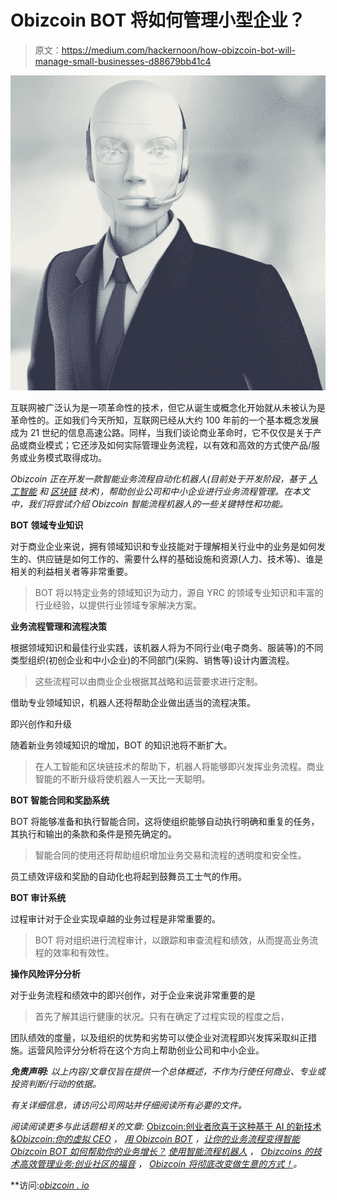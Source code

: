 # Obizcoin BOT 将如何管理小型企业？

> 原文：<https://medium.com/hackernoon/how-obizcoin-bot-will-manage-small-businesses-d88679bb41c4>

![](img/4ec74985f5ae367e939882150872fe15.png)

互联网被广泛认为是一项革命性的技术，但它从诞生或概念化开始就从未被认为是革命性的。正如我们今天所知，互联网已经从大约 100 年前的一个基本概念发展成为 21 世纪的信息高速公路。同样，当我们谈论商业革命时，它不仅仅是关于产品或商业模式；它还涉及如何实际管理业务流程，以有效和高效的方式使产品/服务或业务模式取得成功。

*Obizcoin 正在开发一款智能业务流程自动化机器人(目前处于开发阶段，基于* [*人工智能*](https://hackernoon.com/tagged/artificial-intelligence) *和* [*区块链*](https://hackernoon.com/tagged/blockchain) *技术)，帮助创业公司和中小企业进行业务流程管理。在本文中，我们将尝试介绍 Obizcoin 智能流程机器人的一些关键特性和功能。*

**BOT 领域专业知识**

对于商业企业来说，拥有领域知识和专业技能对于理解相关行业中的业务是如何发生的、供应链是如何工作的、需要什么样的基础设施和资源(人力、技术等)、谁是相关的利益相关者等非常重要。

> BOT 将以特定业务的领域知识为动力，源自 YRC 的领域专业知识和丰富的行业经验，以提供行业领域专家解决方案。

**业务流程管理和流程决策**

根据领域知识和最佳行业实践，该机器人将为不同行业(电子商务、服装等)的不同类型组织(初创企业和中小企业)的不同部门(采购、销售等)设计内置流程。

> 这些流程可以由商业企业根据其战略和运营要求进行定制。

借助专业领域知识，机器人还将帮助企业做出适当的流程决策。

即兴创作和升级

随着新业务领域知识的增加，BOT 的知识池将不断扩大。

> 在人工智能和区块链技术的帮助下，机器人将能够即兴发挥业务流程。商业智能的不断升级将使机器人一天比一天聪明。

**BOT 智能合同和奖励系统**

BOT 将能够准备和执行智能合同，这将使组织能够自动执行明确和重复的任务，其执行和输出的条款和条件是预先确定的。

> 智能合同的使用还将帮助组织增加业务交易和流程的透明度和安全性。

员工绩效评级和奖励的自动化也将起到鼓舞员工士气的作用。

**BOT 审计系统**

过程审计对于企业实现卓越的业务过程是非常重要的。

> BOT 将对组织进行流程审计，以跟踪和审查流程和绩效，从而提高业务流程的效率和有效性。

**操作风险评分分析**

对于业务流程和绩效中的即兴创作，对于企业来说非常重要的是

> 首先了解其运行健康的状况。只有在确定了过程实现的程度之后，

团队绩效的度量，以及组织的优势和劣势可以使企业对流程即兴发挥采取纠正措施。运营风险评分分析将在这个方向上帮助创业公司和中小企业。

***免责声明:*** *以上内容/文章仅旨在提供一个总体概述，不作为行使任何商业、专业或投资判断/行动的依据。*

*有关详细信息，请访问公司网站并仔细阅读所有必要的文件。*

*阅读阅读更多与此话题相关的文章:* [Obizcoin:创业者欣喜于这种基于 AI 的新技术&](/@obizcoin/obizcoin-entrepreneurs-rejoice-with-this-new-technology-based-on-ai-blockchain-a8fde48c1ef2)*[*Obizcoin:你的虚拟 CEO*](/@obizcoin/obizcoin-your-virtual-ceo-56c75b89389f) *，* [*用 Obizcoin BOT*](https://hackernoon.com/make-your-business-processes-smart-with-obizcoin-bot-4f05193d38ce) ，[*让你的业务流程变得智能 Obizcoin BOT 如何帮助你的业务增长？*](/@obizcoin/how-obizcoin-bot-can-help-your-business-grow-afbc3669ec77) [*使用智能流程机器人*](/@obizcoin/managing-business-efficiently-using-smart-process-bot-876d72ed0bcc) ， [*Obizcoins 的技术高效管理业务:创业社区的福音*](/@obizcoin/obizcoins-technology-a-boon-to-startup-community-5464e7e89b6) ， [*Obizcoin 将彻底改变做生意的方式！*](/@obizcoin/obizcoin-will-revolutionize-the-way-of-doing-business-12412b7c497c)。*

**访问:*[*obizcoin . io*](https://www.obizcoin.io/)*